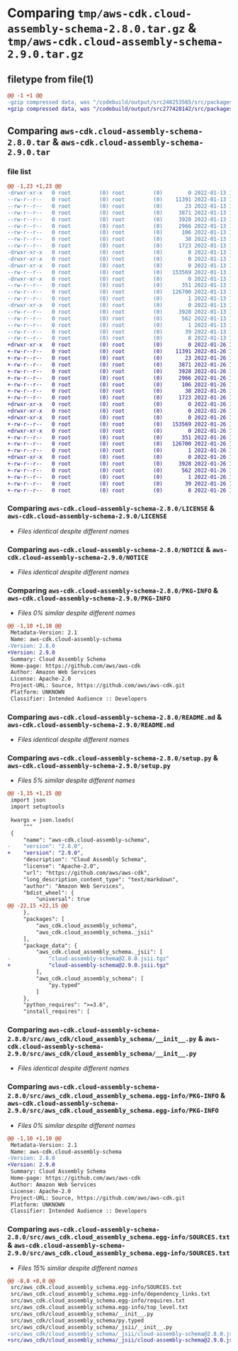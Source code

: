 # Comparing `tmp/aws-cdk.cloud-assembly-schema-2.8.0.tar.gz` & `tmp/aws-cdk.cloud-assembly-schema-2.9.0.tar.gz`

## filetype from file(1)

```diff
@@ -1 +1 @@
-gzip compressed data, was "/codebuild/output/src248253565/src/packages/@aws-cdk/cloud-assembly-schema/dist/python/aws-cdk.cloud-assembly-schema-2.8.0.tar", last modified: Thu Jan 13 17:15:12 2022, max compression
+gzip compressed data, was "/codebuild/output/src277428142/src/packages/@aws-cdk/cloud-assembly-schema/dist/python/aws-cdk.cloud-assembly-schema-2.9.0.tar", last modified: Wed Jan 26 10:30:18 2022, max compression
```

## Comparing `aws-cdk.cloud-assembly-schema-2.8.0.tar` & `aws-cdk.cloud-assembly-schema-2.9.0.tar`

### file list

```diff
@@ -1,23 +1,23 @@
-drwxr-xr-x   0 root         (0) root         (0)        0 2022-01-13 17:15:12.000000 aws-cdk.cloud-assembly-schema-2.8.0/
--rw-r--r--   0 root         (0) root         (0)    11391 2022-01-13 17:15:09.000000 aws-cdk.cloud-assembly-schema-2.8.0/LICENSE
--rw-r--r--   0 root         (0) root         (0)       23 2022-01-13 17:15:09.000000 aws-cdk.cloud-assembly-schema-2.8.0/MANIFEST.in
--rw-r--r--   0 root         (0) root         (0)     3871 2022-01-13 17:15:09.000000 aws-cdk.cloud-assembly-schema-2.8.0/NOTICE
--rw-r--r--   0 root         (0) root         (0)     3928 2022-01-13 17:15:12.000000 aws-cdk.cloud-assembly-schema-2.8.0/PKG-INFO
--rw-r--r--   0 root         (0) root         (0)     2966 2022-01-13 17:15:09.000000 aws-cdk.cloud-assembly-schema-2.8.0/README.md
--rw-r--r--   0 root         (0) root         (0)      106 2022-01-13 17:15:09.000000 aws-cdk.cloud-assembly-schema-2.8.0/pyproject.toml
--rw-r--r--   0 root         (0) root         (0)       38 2022-01-13 17:15:12.000000 aws-cdk.cloud-assembly-schema-2.8.0/setup.cfg
--rw-r--r--   0 root         (0) root         (0)     1723 2022-01-13 17:15:09.000000 aws-cdk.cloud-assembly-schema-2.8.0/setup.py
-drwxr-xr-x   0 root         (0) root         (0)        0 2022-01-13 17:15:12.000000 aws-cdk.cloud-assembly-schema-2.8.0/src/
-drwxr-xr-x   0 root         (0) root         (0)        0 2022-01-13 17:15:12.000000 aws-cdk.cloud-assembly-schema-2.8.0/src/aws_cdk/
-drwxr-xr-x   0 root         (0) root         (0)        0 2022-01-13 17:15:12.000000 aws-cdk.cloud-assembly-schema-2.8.0/src/aws_cdk/cloud_assembly_schema/
--rw-r--r--   0 root         (0) root         (0)   153569 2022-01-13 17:15:09.000000 aws-cdk.cloud-assembly-schema-2.8.0/src/aws_cdk/cloud_assembly_schema/__init__.py
-drwxr-xr-x   0 root         (0) root         (0)        0 2022-01-13 17:15:12.000000 aws-cdk.cloud-assembly-schema-2.8.0/src/aws_cdk/cloud_assembly_schema/_jsii/
--rw-r--r--   0 root         (0) root         (0)      351 2022-01-13 17:15:09.000000 aws-cdk.cloud-assembly-schema-2.8.0/src/aws_cdk/cloud_assembly_schema/_jsii/__init__.py
--rw-r--r--   0 root         (0) root         (0)   126700 2022-01-13 17:15:09.000000 aws-cdk.cloud-assembly-schema-2.8.0/src/aws_cdk/cloud_assembly_schema/_jsii/cloud-assembly-schema@2.8.0.jsii.tgz
--rw-r--r--   0 root         (0) root         (0)        1 2022-01-13 17:15:09.000000 aws-cdk.cloud-assembly-schema-2.8.0/src/aws_cdk/cloud_assembly_schema/py.typed
-drwxr-xr-x   0 root         (0) root         (0)        0 2022-01-13 17:15:12.000000 aws-cdk.cloud-assembly-schema-2.8.0/src/aws_cdk.cloud_assembly_schema.egg-info/
--rw-r--r--   0 root         (0) root         (0)     3928 2022-01-13 17:15:12.000000 aws-cdk.cloud-assembly-schema-2.8.0/src/aws_cdk.cloud_assembly_schema.egg-info/PKG-INFO
--rw-r--r--   0 root         (0) root         (0)      562 2022-01-13 17:15:12.000000 aws-cdk.cloud-assembly-schema-2.8.0/src/aws_cdk.cloud_assembly_schema.egg-info/SOURCES.txt
--rw-r--r--   0 root         (0) root         (0)        1 2022-01-13 17:15:12.000000 aws-cdk.cloud-assembly-schema-2.8.0/src/aws_cdk.cloud_assembly_schema.egg-info/dependency_links.txt
--rw-r--r--   0 root         (0) root         (0)       39 2022-01-13 17:15:12.000000 aws-cdk.cloud-assembly-schema-2.8.0/src/aws_cdk.cloud_assembly_schema.egg-info/requires.txt
--rw-r--r--   0 root         (0) root         (0)        8 2022-01-13 17:15:12.000000 aws-cdk.cloud-assembly-schema-2.8.0/src/aws_cdk.cloud_assembly_schema.egg-info/top_level.txt
+drwxr-xr-x   0 root         (0) root         (0)        0 2022-01-26 10:30:18.000000 aws-cdk.cloud-assembly-schema-2.9.0/
+-rw-r--r--   0 root         (0) root         (0)    11391 2022-01-26 10:30:14.000000 aws-cdk.cloud-assembly-schema-2.9.0/LICENSE
+-rw-r--r--   0 root         (0) root         (0)       23 2022-01-26 10:30:14.000000 aws-cdk.cloud-assembly-schema-2.9.0/MANIFEST.in
+-rw-r--r--   0 root         (0) root         (0)     3871 2022-01-26 10:30:14.000000 aws-cdk.cloud-assembly-schema-2.9.0/NOTICE
+-rw-r--r--   0 root         (0) root         (0)     3928 2022-01-26 10:30:18.000000 aws-cdk.cloud-assembly-schema-2.9.0/PKG-INFO
+-rw-r--r--   0 root         (0) root         (0)     2966 2022-01-26 10:30:14.000000 aws-cdk.cloud-assembly-schema-2.9.0/README.md
+-rw-r--r--   0 root         (0) root         (0)      106 2022-01-26 10:30:14.000000 aws-cdk.cloud-assembly-schema-2.9.0/pyproject.toml
+-rw-r--r--   0 root         (0) root         (0)       38 2022-01-26 10:30:18.000000 aws-cdk.cloud-assembly-schema-2.9.0/setup.cfg
+-rw-r--r--   0 root         (0) root         (0)     1723 2022-01-26 10:30:14.000000 aws-cdk.cloud-assembly-schema-2.9.0/setup.py
+drwxr-xr-x   0 root         (0) root         (0)        0 2022-01-26 10:30:18.000000 aws-cdk.cloud-assembly-schema-2.9.0/src/
+drwxr-xr-x   0 root         (0) root         (0)        0 2022-01-26 10:30:18.000000 aws-cdk.cloud-assembly-schema-2.9.0/src/aws_cdk/
+drwxr-xr-x   0 root         (0) root         (0)        0 2022-01-26 10:30:18.000000 aws-cdk.cloud-assembly-schema-2.9.0/src/aws_cdk/cloud_assembly_schema/
+-rw-r--r--   0 root         (0) root         (0)   153569 2022-01-26 10:30:14.000000 aws-cdk.cloud-assembly-schema-2.9.0/src/aws_cdk/cloud_assembly_schema/__init__.py
+drwxr-xr-x   0 root         (0) root         (0)        0 2022-01-26 10:30:18.000000 aws-cdk.cloud-assembly-schema-2.9.0/src/aws_cdk/cloud_assembly_schema/_jsii/
+-rw-r--r--   0 root         (0) root         (0)      351 2022-01-26 10:30:14.000000 aws-cdk.cloud-assembly-schema-2.9.0/src/aws_cdk/cloud_assembly_schema/_jsii/__init__.py
+-rw-r--r--   0 root         (0) root         (0)   126700 2022-01-26 10:30:14.000000 aws-cdk.cloud-assembly-schema-2.9.0/src/aws_cdk/cloud_assembly_schema/_jsii/cloud-assembly-schema@2.9.0.jsii.tgz
+-rw-r--r--   0 root         (0) root         (0)        1 2022-01-26 10:30:14.000000 aws-cdk.cloud-assembly-schema-2.9.0/src/aws_cdk/cloud_assembly_schema/py.typed
+drwxr-xr-x   0 root         (0) root         (0)        0 2022-01-26 10:30:18.000000 aws-cdk.cloud-assembly-schema-2.9.0/src/aws_cdk.cloud_assembly_schema.egg-info/
+-rw-r--r--   0 root         (0) root         (0)     3928 2022-01-26 10:30:17.000000 aws-cdk.cloud-assembly-schema-2.9.0/src/aws_cdk.cloud_assembly_schema.egg-info/PKG-INFO
+-rw-r--r--   0 root         (0) root         (0)      562 2022-01-26 10:30:17.000000 aws-cdk.cloud-assembly-schema-2.9.0/src/aws_cdk.cloud_assembly_schema.egg-info/SOURCES.txt
+-rw-r--r--   0 root         (0) root         (0)        1 2022-01-26 10:30:17.000000 aws-cdk.cloud-assembly-schema-2.9.0/src/aws_cdk.cloud_assembly_schema.egg-info/dependency_links.txt
+-rw-r--r--   0 root         (0) root         (0)       39 2022-01-26 10:30:17.000000 aws-cdk.cloud-assembly-schema-2.9.0/src/aws_cdk.cloud_assembly_schema.egg-info/requires.txt
+-rw-r--r--   0 root         (0) root         (0)        8 2022-01-26 10:30:17.000000 aws-cdk.cloud-assembly-schema-2.9.0/src/aws_cdk.cloud_assembly_schema.egg-info/top_level.txt
```

### Comparing `aws-cdk.cloud-assembly-schema-2.8.0/LICENSE` & `aws-cdk.cloud-assembly-schema-2.9.0/LICENSE`

 * *Files identical despite different names*

### Comparing `aws-cdk.cloud-assembly-schema-2.8.0/NOTICE` & `aws-cdk.cloud-assembly-schema-2.9.0/NOTICE`

 * *Files identical despite different names*

### Comparing `aws-cdk.cloud-assembly-schema-2.8.0/PKG-INFO` & `aws-cdk.cloud-assembly-schema-2.9.0/PKG-INFO`

 * *Files 0% similar despite different names*

```diff
@@ -1,10 +1,10 @@
 Metadata-Version: 2.1
 Name: aws-cdk.cloud-assembly-schema
-Version: 2.8.0
+Version: 2.9.0
 Summary: Cloud Assembly Schema
 Home-page: https://github.com/aws/aws-cdk
 Author: Amazon Web Services
 License: Apache-2.0
 Project-URL: Source, https://github.com/aws/aws-cdk.git
 Platform: UNKNOWN
 Classifier: Intended Audience :: Developers
```

### Comparing `aws-cdk.cloud-assembly-schema-2.8.0/README.md` & `aws-cdk.cloud-assembly-schema-2.9.0/README.md`

 * *Files identical despite different names*

### Comparing `aws-cdk.cloud-assembly-schema-2.8.0/setup.py` & `aws-cdk.cloud-assembly-schema-2.9.0/setup.py`

 * *Files 5% similar despite different names*

```diff
@@ -1,15 +1,15 @@
 import json
 import setuptools
 
 kwargs = json.loads(
     """
 {
     "name": "aws-cdk.cloud-assembly-schema",
-    "version": "2.8.0",
+    "version": "2.9.0",
     "description": "Cloud Assembly Schema",
     "license": "Apache-2.0",
     "url": "https://github.com/aws/aws-cdk",
     "long_description_content_type": "text/markdown",
     "author": "Amazon Web Services",
     "bdist_wheel": {
         "universal": true
@@ -22,15 +22,15 @@
     },
     "packages": [
         "aws_cdk.cloud_assembly_schema",
         "aws_cdk.cloud_assembly_schema._jsii"
     ],
     "package_data": {
         "aws_cdk.cloud_assembly_schema._jsii": [
-            "cloud-assembly-schema@2.8.0.jsii.tgz"
+            "cloud-assembly-schema@2.9.0.jsii.tgz"
         ],
         "aws_cdk.cloud_assembly_schema": [
             "py.typed"
         ]
     },
     "python_requires": ">=3.6",
     "install_requires": [
```

### Comparing `aws-cdk.cloud-assembly-schema-2.8.0/src/aws_cdk/cloud_assembly_schema/__init__.py` & `aws-cdk.cloud-assembly-schema-2.9.0/src/aws_cdk/cloud_assembly_schema/__init__.py`

 * *Files identical despite different names*

### Comparing `aws-cdk.cloud-assembly-schema-2.8.0/src/aws_cdk.cloud_assembly_schema.egg-info/PKG-INFO` & `aws-cdk.cloud-assembly-schema-2.9.0/src/aws_cdk.cloud_assembly_schema.egg-info/PKG-INFO`

 * *Files 0% similar despite different names*

```diff
@@ -1,10 +1,10 @@
 Metadata-Version: 2.1
 Name: aws-cdk.cloud-assembly-schema
-Version: 2.8.0
+Version: 2.9.0
 Summary: Cloud Assembly Schema
 Home-page: https://github.com/aws/aws-cdk
 Author: Amazon Web Services
 License: Apache-2.0
 Project-URL: Source, https://github.com/aws/aws-cdk.git
 Platform: UNKNOWN
 Classifier: Intended Audience :: Developers
```

### Comparing `aws-cdk.cloud-assembly-schema-2.8.0/src/aws_cdk.cloud_assembly_schema.egg-info/SOURCES.txt` & `aws-cdk.cloud-assembly-schema-2.9.0/src/aws_cdk.cloud_assembly_schema.egg-info/SOURCES.txt`

 * *Files 15% similar despite different names*

```diff
@@ -8,8 +8,8 @@
 src/aws_cdk.cloud_assembly_schema.egg-info/SOURCES.txt
 src/aws_cdk.cloud_assembly_schema.egg-info/dependency_links.txt
 src/aws_cdk.cloud_assembly_schema.egg-info/requires.txt
 src/aws_cdk.cloud_assembly_schema.egg-info/top_level.txt
 src/aws_cdk/cloud_assembly_schema/__init__.py
 src/aws_cdk/cloud_assembly_schema/py.typed
 src/aws_cdk/cloud_assembly_schema/_jsii/__init__.py
-src/aws_cdk/cloud_assembly_schema/_jsii/cloud-assembly-schema@2.8.0.jsii.tgz
+src/aws_cdk/cloud_assembly_schema/_jsii/cloud-assembly-schema@2.9.0.jsii.tgz
```

